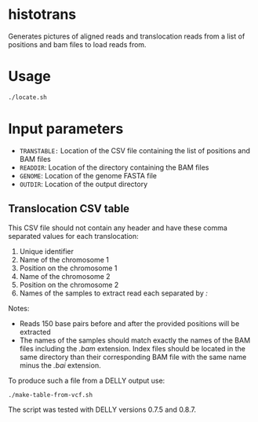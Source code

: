 # histotrans

Generates pictures of aligned reads and translocation reads from a list of positions and bam files to load reads from.



# Usage

```bash
./locate.sh
```

# Input parameters

- ```TRANSTABLE:``` Location of the CSV file containing the list of positions and BAM files
- ```READDIR```: Location of the directory containing the BAM files
- ```GENOME```: Location of the genome FASTA file
- ```OUTDIR```: Location of the output directory

## Translocation CSV table

This CSV file should not contain any header and have these comma separated values for each translocation:

1. Unique identifier
2. Name of the chromosome 1
3. Position on the chromosome 1
4. Name of the chromosome 2
5. Position on the chromosome 2
6. Names of the samples to extract read each separated by *:* 

Notes: 

- Reads 150 base pairs before and after the provided positions will be extracted
- The names of the samples should match exactly the names of the BAM files including the *.bam* extension. Index files should be located in the same directory than their corresponding BAM file with the same name minus the *.bai* extension.

To produce such a file from a DELLY output use:

```bash
./make-table-from-vcf.sh
```

The script was tested with DELLY versions 0.7.5 and 0.8.7.



